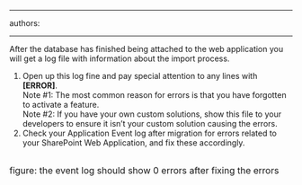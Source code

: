 

---
authors:

---




<span class='intro'> 
  <p>After the database has finished being attached to the web application you will get a log file with information about the import process. </p>
<ol>
    <li>Open up this log fine and pay special attention to any lines with <b>[ERROR]</b>. <br>
    Note #1&#58; The most common reason for errors is that you have forgotten to activate a feature.<br>
    Note #2&#58; If you have your own custom solutions, show this file to your developers to ensure it isn’t your custom solution causing the errors.</li>
    <li>Check your Application Event log after migration for errors related to your SharePoint Web Application, and fix these accordingly.</li>
</ol>
<p>&#160;<img src="/PublishingImages/FixEventLogs.png" alt="" /><br>
<font class="ms-rteCustom-FigureBad" size="+0">figure&#58; the event log should show 0 errors after fixing the errors</font></p>
 </span>




